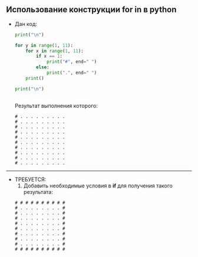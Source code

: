 ## Использование конструкции **for in** в python

* Дан код:
  ```python
  print("\n")

  for y in range(1, 11):
      for x in range(1, 11):
          if x == 1:
              print("#", end=" ")
          else:
              print(".", end=" ")
      print()

  print("\n")
    
  ```
  
  Результат выполнения которого:
  ```
  # . . . . . . . . . 
  # . . . . . . . . . 
  # . . . . . . . . . 
  # . . . . . . . . . 
  # . . . . . . . . . 
  # . . . . . . . . . 
  # . . . . . . . . . 
  # . . . . . . . . . 
  # . . . . . . . . . 
  # . . . . . . . . .
  ```
---

* ТРЕБУЕТСЯ:
  1. Добавить необходимые условия в **if** для получения такого результата:
    ```
    # # # # # # # # # # 
    # . . . . . . . . # 
    # . . . . . . . . # 
    # . . . . . . . . # 
    # . . . . . . . . # 
    # . . . . . . . . # 
    # . . . . . . . . # 
    # . . . . . . . . # 
    # . . . . . . . . # 
    # # # # # # # # # # 
    ```      
    
